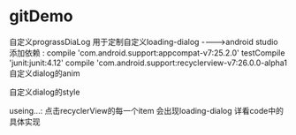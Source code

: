 # gitDemo
自定义prograssDiaLog 用于定制自定义loading-dialog  ---->android studio
添加依赖 :
    compile 'com.android.support:appcompat-v7:25.2.0'
    testCompile 'junit:junit:4.12'
    compile 'com.android.support:recyclerview-v7:26.0.0-alpha1
自定义dialog的anim
<?xml version="1.0" encoding="utf-8"?>
<set xmlns:android="http://schemas.android.com/apk/res/android">
    <rotate
        android:interpolator="@android:anim/linear_interpolator"
        android:pivotX="50%"
        android:pivotY="50%"
        android:fromDegrees="0"
        android:toDegrees="+360"
        android:duration="1500"
        android:startOffset="-1"
        android:repeatMode="restart"
        android:repeatCount="-1"/>
</set>
自定义dialog的style
<style name="CustomDialog" parent="Theme.AppCompat.Dialog">
        <item name="android:backgroundDimEnabled">true</item>
        <item name="android:windowBackground">@android:color/transparent</item>
        <item name="colorAccent">#ffE91E63</item>
    </style>
    
useing...:
点击recyclerView的每一个item 会出现loading-dialog 详看code中的具体实现
